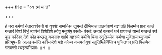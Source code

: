 +++
title = "०१ रथं यान्तं"

+++

हे नरा कर्मणां नेतारावश्विनौ वां युवयोः सम्बन्धिनं द्युमन्तं दीप्तिमन्तं प्रातर्यावाणं यज्ञं प्रति विलम्बेन प्रातः काले गन्तारं विश्वं विभुं व्यापिनं विशेविशे सर्वेषु मनुष्येषु वस्तो- र्वस्तोः अन्वहं वहमानं धनं प्रापयन्तं यान्तं गच्छन्तं रथं कुह कस्मिन् देशे कोह कःखलु यजमानः शामि यज्ञरूपे कर्मणि धिया स्तुतिरूपेण कर्मणा सुवितायाभ्युदयार्थं प्रतिभूष- ति अलङ्करोति कस्मिन्देशे यज्ञे कोन्यो यजमनोयुवां स्तुतिभिर्हविर्भिश्च पूजितवान् प्रति विलम्बेन गतवन्तौ स्थइत्यभिप्रायः ॥ १ ॥
